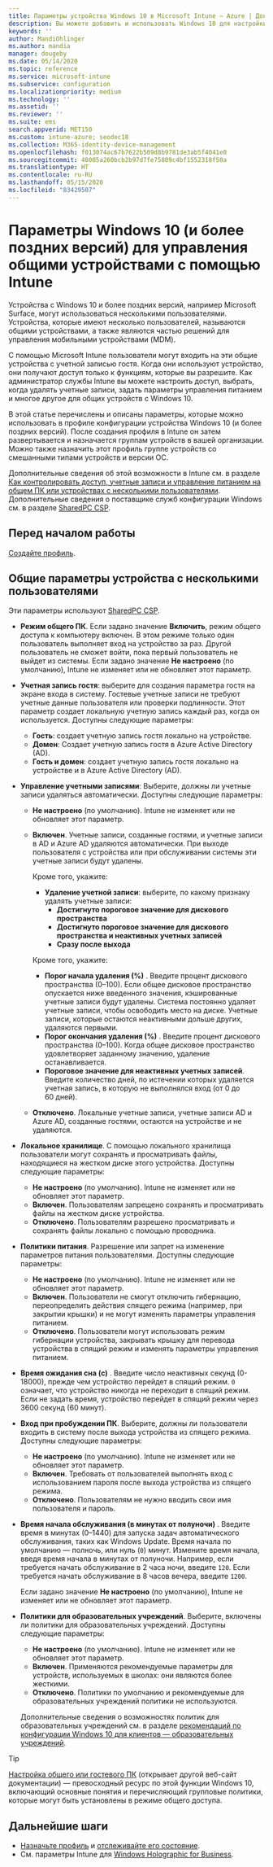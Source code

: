 ```yaml
---
title: Параметры устройства Windows 10 в Microsoft Intune — Azure | Документация Майкрософт
description: Вы можете добавить и использовать Windows 10 для настройки устройств, которые находятся в совместном доступе или используются несколькими пользователями в Microsoft Intune. См. список всех параметров и их функций на устройствах, включая Microsoft Surface. Профиль конфигурации устройства позволяет контролировать учетные записи гостя, управлять учетными записями и удалить неактивные учетные записи, разрешить или запретить сохранение в локальном хранилище, настроить питание и спящий режим, выбрать период обновления и использовать устройства в средах для образовательных учреждений.
keywords: ''
author: MandiOhlinger
ms.author: mandia
manager: dougeby
ms.date: 05/14/2020
ms.topic: reference
ms.service: microsoft-intune
ms.subservice: configuration
ms.localizationpriority: medium
ms.technology: ''
ms.assetid: ''
ms.reviewer: ''
ms.suite: ems
search.appverid: MET150
ms.custom: intune-azure; seodec18
ms.collection: M365-identity-device-management
ms.openlocfilehash: f013074ac67b7622b509d8b9781de3ab5f4041e0
ms.sourcegitcommit: 48005a260bcb2b97d7fe75809c4bf1552318f50a
ms.translationtype: HT
ms.contentlocale: ru-RU
ms.lasthandoff: 05/15/2020
ms.locfileid: "83429507"
---
```

# <a name="windows-10-and-later-settings-to-manage-shared-devices-using-intune"></a>Параметры Windows 10 (и более поздних версий) для управления общими устройствами с помощью Intune

Устройства с Windows 10 и более поздних версий, например Microsoft Surface, могут использоваться несколькими пользователями. Устройства, которые имеют несколько пользователей, называются общими устройствами, а также являются частью решений для управления мобильными устройствами (MDM).

С помощью Microsoft Intune пользователи могут входить на эти общие устройства с учетной записью гостя. Когда они используют устройство, они получают доступ только к функциям, которые вы разрешите. Как администратор службы Intune вы можете настроить доступ, выбрать, когда удалять учетные записи, задать параметры управления питанием и многое другое для общих устройств с Windows 10.

В этой статье перечислены и описаны параметры, которые можно использовать в профиле конфигурации устройства Windows 10 (и более поздних версий). После создания профиля в Intune он затем развертывается и назначается группам устройств в вашей организации. Можно также назначить этот профиль группе устройств со смешанными типами устройств и версии ОС.

Дополнительные сведения об этой возможности в Intune см. в разделе [Как контролировать доступ, учетные записи и управление питанием на общем ПК или устройствах с несколькими пользователями](shared-user-device-settings.md). Дополнительные сведения о поставщике служб конфигурации Windows см. в разделе [SharedPC CSP](https://docs.microsoft.com/windows/client-management/mdm/sharedpc-csp).

## <a name="before-your-begin"></a>Перед началом работы

[Создайте профиль](shared-user-device-settings.md).

## <a name="shared-multi-user-device-settings"></a>Общие параметры устройства с несколькими пользователями

Эти параметры используют [SharedPC CSP](https://docs.microsoft.com/windows/client-management/mdm/sharedpc-csp).

- **Режим общего ПК**. Если задано значение **Включить**, режим общего доступа к компьютеру включен. В этом режиме только один пользователь выполняет вход на устройство за раз. Другой пользователь не сможет войти, пока первый пользователь не выйдет из системы. Если задано значение **Не настроено** (по умолчанию), Intune не изменяет или не обновляет этот параметр.
- **Учетная запись гостя**: выберите для создания параметра гостя на экране входа в систему. Гостевые учетные записи не требуют учетные данные пользователя или проверки подлинности. Этот параметр создает локальную учетную запись каждый раз, когда он используется. Доступны следующие параметры:
  - **Гость**: создает учетную запись гостя локально на устройстве.
  - **Домен**: Создает учетную запись гостя в Azure Active Directory (AD).
  - **Гость и домен**: создает учетную запись гостя локально на устройстве и в Azure Active Directory (AD).
- **Управление учетными записями**: Выберите, должны ли учетные записи удаляться автоматически. Доступны следующие параметры:
  - **Не настроено** (по умолчанию). Intune не изменяет или не обновляет этот параметр.
  - **Включен**. Учетные записи, созданные гостями, и учетные записи в AD и Azure AD удаляются автоматически. При выходе пользователя с устройства или при обслуживании системы эти учетные записи будут удалены.

    Кроме того, укажите:

    - **Удаление учетной записи**: выберите, по какому признаку удалять учетные записи:
      - **Достигнуто пороговое значение для дискового пространства**
      - **Достигнуто пороговое значение для дискового пространства и неактивных учетных записей**
      - **Сразу после выхода**

    Кроме того, укажите:

    - **Порог начала удаления (%)** . Введите процент дискового пространства (0–100). Если общее дисковое пространство опускается ниже введенного значения, кэшированные учетные записи будут удалены. Система постоянно удаляет учетные записи, чтобы освободить место на диске. Учетные записи, которые остаются неактивными дольше других, удаляются первыми.
    - **Порог окончания удаления (%)** . Введите процент дискового пространства (0–100). Когда общее дисковое пространство удовлетворяет заданному значению, удаление останавливается.
    - **Пороговое значение для неактивных учетных записей**. Введите количество дней, по истечении которых удаляется учетная запись, в которую не выполнялся вход (от 0 до 60 дней).

  - **Отключено**. Локальные учетные записи, учетные записи AD и Azure AD, созданные гостями, остаются на устройстве и не удаляются.

- **Локальное хранилище**. С помощью локального хранилища пользователи могут сохранять и просматривать файлы, находящиеся на жестком диске этого устройства. Доступны следующие параметры:
  - **Не настроено** (по умолчанию). Intune не изменяет или не обновляет этот параметр.
  - **Включен**. Пользователям запрещено сохранять и просматривать файлы на жестком диске устройства.
  - **Отключено**. Пользователям разрешено просматривать и сохранять файлы локально с помощью проводника.

- **Политики питания**. Разрешение или запрет на изменение параметров питания пользователями. Доступны следующие параметры:
  - **Не настроено** (по умолчанию). Intune не изменяет или не обновляет этот параметр.
  - **Включен**. Пользователи не смогут отключить гибернацию, переопределить действия спящего режима (например, при закрытии крышки) и не могут изменять параметры управления питанием.
  - **Отключено**. Пользователи могут использовать режим гибернации устройства, закрывать крышку для перевода устройства в спящий режим и изменять параметры управления питанием.

- **Время ожидания сна (с)** . Введите число неактивных секунд (0-18000), прежде чем устройство перейдет в спящий режим. `0` означает, что устройство никогда не переходит в спящий режим. Если не задать время, устройство перейдет в спящий режим через 3600 секунд (60 минут).

- **Вход при пробуждении ПК**. Выберите, должны ли пользователи входить в систему после выхода устройства из спящего режима. Доступны следующие параметры:
  - **Не настроено** (по умолчанию). Intune не изменяет или не обновляет этот параметр.
  - **Включен**. Требовать от пользователей выполнять вход с использованием пароля после выхода устройства из спящего режима.
  - **Отключено**. Пользователям не нужно вводить свои имя пользователя и пароль.

- **Время начала обслуживания (в минутах от полуночи)** . Введите время в минутах (0–1440) для запуска задач автоматического обслуживания, таких как Windows Update. Время начала по умолчанию — полночь, или нуль (`0`) минут. Измените время начала, введя время начала в минутах от полуночи. Например, если требуется начать обслуживание в 2 часа ночи, введите `120`. Если требуется начать обслуживание в 8 часов вечера, введите `1200`.

  Если задано значение **Не настроено** (по умолчанию), Intune не изменяет или не обновляет этот параметр.

- **Политики для образовательных учреждений**. Выберите, включены ли политики для образовательных учреждений. Доступны следующие параметры:
  - **Не настроено** (по умолчанию). Intune не изменяет или не обновляет этот параметр.
  - **Включен**. Применяются рекомендуемые параметры для устройств, используемых в школах: они являются более жесткими.
  - **Отключено**. Политики по умолчанию и рекомендуемые для образовательных учреждений политики не используются.

  Дополнительные сведения о возможностях политик для образовательных учреждений см. в разделе [рекомендаций по конфигурации Windows 10 для клиентов — образовательных учреждений](https://docs.microsoft.com/education/windows/configure-windows-for-education).

> [!TIP]
> [Настройка общего или гостевого ПК](https://docs.microsoft.com/windows/configuration/set-up-shared-or-guest-pc) (открывает другой веб-сайт документации) — превосходный ресурс по этой функции Windows 10, включающий основные понятия и перечисляющий групповые политики, которые могут быть установлены в режиме общего доступа.

## <a name="next-steps"></a>Дальнейшие шаги

- [Назначьте профиль](device-profile-assign.md) и [отслеживайте его состояние](device-profile-monitor.md).
- См. параметры Intune для [Windows Holographic for Business](shared-user-device-settings-windows-holographic.md).
